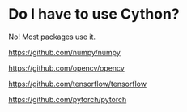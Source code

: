 # Do I have to use Cython?

No! Most packages use it.

https://github.com/numpy/numpy

https://github.com/opencv/opencv

https://github.com/tensorflow/tensorflow

https://github.com/pytorch/pytorch
